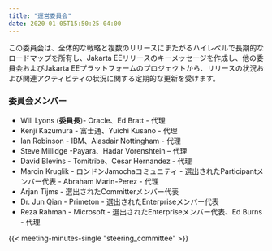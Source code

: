 ```yaml
---
title: "運営委員会"
date: 2020-01-05T15:50:25-04:00
---
```


この委員会は、全体的な戦略と複数のリリースにまたがるハイレベルで長期的なロードマップを所有し、Jakarta EEリリースのキーメッセージを作成し、他の委員会およびJakarta EEプラットフォームのプロジェクトから、リリースの状況および関連アクティビティの状況に関する定期的な更新を受けます。

<!--more-->

### 委員会メンバー

* Will Lyons (**委員長**)- Oracle、Ed Bratt - 代理
* Kenji Kazumura - 富士通、Yuichi Kusano - 代理
* Ian Robinson - IBM、Alasdair Nottingham - 代理
* Steve Millidge -Payara、Hadar Vorenshtein – 代理
* David Blevins - Tomitribe、Cesar Hernandez - 代理
* Marcin Kruglik - ロンドンJamochaコミュニティ - 選出されたParticipantメンバー代表 - Abraham Marin-Perez - 代理 
* Arjan Tijms - 選出されたCommitterメンバー代表
* Dr. Jun Qian - Primeton - 選出されたEnterpriseメンバー代表
* Reza Rahman - Microsoft - 選出されたEnterpriseメンバー代表、Ed Burns - 代理

{{< meeting-minutes-single "steering_committee" >}}

